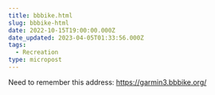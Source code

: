 ```yaml
---
title: bbbike.html
slug: bbbike-html
date: 2022-10-15T19:00:00.000Z
date_updated: 2023-04-05T01:33:56.000Z
tags: 
  - Recreation
type: micropost
---
```


Need to remember this address: https://garmin3.bbbike.org/
